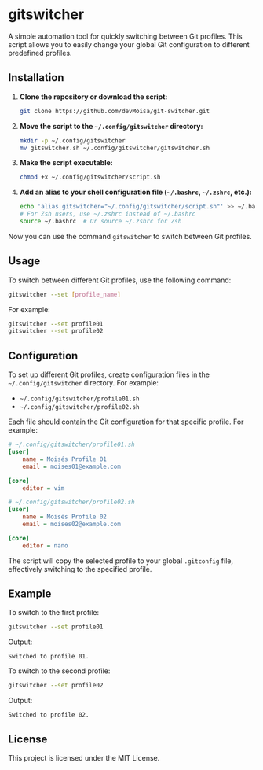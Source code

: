 # gitswitcher

A simple automation tool for quickly switching between Git profiles. This script allows you to easily change your global Git configuration to different predefined profiles.

## Installation

1. **Clone the repository or download the script:**

   ```bash
   git clone https://github.com/devMoisa/git-switcher.git
   ```

2. **Move the script to the `~/.config/gitswitcher` directory:**

   ```bash
   mkdir -p ~/.config/gitswitcher
   mv gitswitcher.sh ~/.config/gitswitcher/gitswitcher.sh
   ```

3. **Make the script executable:**

   ```bash
   chmod +x ~/.config/gitswitcher/script.sh
   ```

4. **Add an alias to your shell configuration file (`~/.bashrc`, `~/.zshrc`, etc.):**

   ```bash
   echo 'alias gitswitcher="~/.config/gitswitcher/script.sh"' >> ~/.bashrc
   # For Zsh users, use ~/.zshrc instead of ~/.bashrc
   source ~/.bashrc  # Or source ~/.zshrc for Zsh
   ```

Now you can use the command `gitswitcher` to switch between Git profiles.

## Usage

To switch between different Git profiles, use the following command:

```bash
gitswitcher --set [profile_name]
```

For example:

```bash
gitswitcher --set profile01
gitswitcher --set profile02
```

## Configuration

To set up different Git profiles, create configuration files in the `~/.config/gitswitcher` directory. For example:

- `~/.config/gitswitcher/profile01.sh`
- `~/.config/gitswitcher/profile02.sh`

Each file should contain the Git configuration for that specific profile. For example:

```ini
# ~/.config/gitswitcher/profile01.sh
[user]
    name = Moisés Profile 01
    email = moises01@example.com

[core]
    editor = vim
```

```ini
# ~/.config/gitswitcher/profile02.sh
[user]
    name = Moisés Profile 02
    email = moises02@example.com

[core]
    editor = nano
```

The script will copy the selected profile to your global `.gitconfig` file, effectively switching to the specified profile.

## Example

To switch to the first profile:

```bash
gitswitcher --set profile01
```

Output:

```
Switched to profile 01.
```

To switch to the second profile:

```bash
gitswitcher --set profile02
```

Output:

```
Switched to profile 02.
```

## License

This project is licensed under the MIT License.
